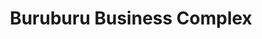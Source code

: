 ---
title: "Buruburu Business Complex"
url: /nairobi/buruburu-business-complex/
shop: Einkaufszentrum
---